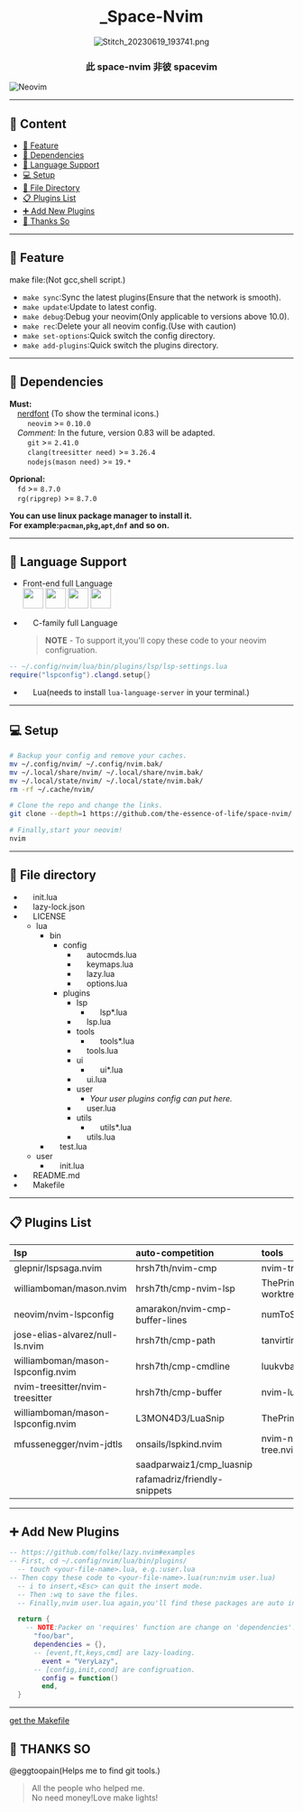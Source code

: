 <div align="center">

# _Space-Nvim

<!-- <a href='https://postimg.cc/QKgRcR6R' target='_blank'><img src='https://i.postimg.cc/QKgRcR6R/IMG-20230501-192206.jpg' border='0' alt='IMG-20230501-192206'/></a> -->
![Stitch_20230619_193741.png](https://img1.imgtp.com/2023/06/19/vFQahSB5.png)

### 此 space-nvim 非彼 spacevim

</div>

![Neovim](https://img.shields.io/badge/NeoVim-%2357A143.svg?&style=for-the-badge&logo=neovim&logoColor=white)

---

## 📑 Content
- [🎉 Feature](#-feature)
- [📡 Dependencies](#-dependencies)
- [📖 Language Support](#-language-support)
- [💻 Setup](#-setup)
- [📁 File Directory](#-file-directory)
- [📋 Plugins List](#-plugins-list)
- [➕ Add New Plugins](#-add-new-plugins)
- [👋 Thanks So](#-thanks-so)

---

## 🎉 Feature

make file:(Not gcc,shell script.)

- `make sync`:Sync the latest plugins(Ensure that the network is smooth).
- `make update`:Update to latest config.
- `make debug`:Debug your neovim(Only applicable to versions above 10.0).
- `make rec`:Delete your all neovim config.(Use with caution)
- `make set-options`:Quick switch the config directory.
- `make add-plugins`:Quick switch the plugins directory.

---

## 📡 Dependencies

<!-- <img height="12" width="12" src="https://cdn.simpleicons.org/<name>/<colors>" /> -->
**Must:**  
&ensp;&ensp;[nerdfont](https://www.nerdfonts.com/font-downloads) (To show the terminal icons.)  
&ensp;&ensp;<img height="14" width="14" src="https://cdn.simpleicons.org/neovim/00A500" /> `neovim` >= `0.10.0`  
&ensp;&ensp;_Comment:_ In the future, version 0.83 will be adapted.  
&ensp;&ensp;<img height="14" width="14" src="https://cdn.simpleicons.org/git/D76C00" /> `git` >= `2.41.0`  
&ensp;&ensp;<img height="14" width="14" src="https://cdn.simpleicons.org/c/4E93D7" /> `clang(treesitter need)` >= `3.26.4`  
&ensp;&ensp;<img height="14" width="14" src="https://cdn.simpleicons.org/nodedotjs/74FF85" /> `nodejs(mason need)` >= `19.*`

**Oprional:**  
&ensp;&ensp;`fd` >= `8.7.0`  
&ensp;&ensp;`rg(ripgrep)` >= `8.7.0`

**You can use linux package manager to install it.**  
**For example:`pacman`,`pkg`,`apt`,`dnf` and so on.**

---

## 📖 Language Support

- Front-end full Language  
<img height="36" width="36" src="https://cdn.simpleicons.org/html5/FF632E" /> <img height="36" width="36" src="https://cdn.simpleicons.org/css3/5DFFFF" /> <img height="36" width="36" src="https://cdn.simpleicons.org/javascript/FFAE5D" /> <img height="36" width="36" src="https://cdn.simpleicons.org/typescript/46B9FF" />

- <img height="14" width="14" src="https://cdn.simpleicons.org/c/17A8FF" /> C-family full Language
  > **NOTE** - To support it,you'll copy these code to your neovim configruation.

```lua
-- ~/.config/nvim/lua/bin/plugins/lsp/lsp-settings.lua
require("lspconfig").clangd.setup{}

```

- <img height="14" width="14" src="https://cdn.simpleicons.org/lua/5DAEFF" /> Lua(needs to install `lua-language-server` in your terminal.)

---

## 💻 Setup

```sh
# Backup your config and remove your caches.
mv ~/.config/nvim/ ~/.config/nvim.bak/
mv ~/.local/share/nvim/ ~/.local/share/nvim.bak/
mv ~/.local/state/nvim/ ~/.local/state/nvim.bak/
rm -rf ~/.cache/nvim/

# Clone the repo and change the links.
git clone --depth=1 https://github.com/the-essence-of-life/space-nvim/ ~/.config/nvim/

# Finally,start your neovim!
nvim
```

---

## 📁 File directory


- <img height="14" width="14" src="https://cdn.simpleicons.org/lua/5DAEFF" /> init.lua
- <img height="14" width="14" src="https://cdn.simpleicons.org/json/E9E92A" /> lazy-lock.json
- <img height="14" width="14" src="https://cdn.simpleicons.org/awesomelists/2AB9E9" /> LICENSE
  - lua
    - bin
      - config
        - <img height="14" width="14" src="https://cdn.simpleicons.org/lua/5DAEFF" /> autocmds.lua
        - <img height="14" width="14" src="https://cdn.simpleicons.org/lua/5DAEFF" /> keymaps.lua
        - <img height="14" width="14" src="https://cdn.simpleicons.org/lua/5DAEFF" /> lazy.lua
        - <img height="14" width="14" src="https://cdn.simpleicons.org/lua/5DAEFF" /> options.lua
      - plugins
        - lsp
          - <img height="14" width="14" src="https://cdn.simpleicons.org/lua/5DAEFF" /> lsp*.lua
        - <img height="14" width="14" src="https://cdn.simpleicons.org/lua/5DAEFF" /> lsp.lua
        - tools
          - <img height="14" width="14" src="https://cdn.simpleicons.org/lua/5DAEFF" /> tools*.lua
        - <img height="14" width="14" src="https://cdn.simpleicons.org/lua/5DAEFF" /> tools.lua
        - ui
          - <img height="14" width="14" src="https://cdn.simpleicons.org/lua/5DAEFF" /> ui*.lua
        - <img height="14" width="14" src="https://cdn.simpleicons.org/lua/5DAEFF" /> ui.lua
        - user
          - *Your user plugins config can put here.*
        - <img height="14" width="14" src="https://cdn.simpleicons.org/lua/5DAEFF" /> user.lua
        - utils
          - <img height="14" width="14" src="https://cdn.simpleicons.org/lua/5DAEFF" /> utils*.lua
        - <img height="14" width="14" src="https://cdn.simpleicons.org/lua/5DAEFF" /> utils.lua
    - <img height="14" width="14" src="https://cdn.simpleicons.org/lua/5DAEFF" /> test.lua
  - user
    - <img height="14" width="14" src="https://cdn.simpleicons.org/lua/5DAEFF" /> init.lua
- <img height="14" width="14" src="https://cdn.simpleicons.org/markdown/000000" /> README.md
- <img height="14" width="14" src="https://cdn.simpleicons.org/cmake/46B9FF" /> Makefile

---

## 📋 Plugins List

| lsp                               | auto-competition               | tools                          | ui                                  | utils                           |
| :-------------------------------- | :----------------------------- | :----------------------------- | :---------------------------------- | :------------------------------ |
| glepnir/lspsaga.nvim              | hrsh7th/nvim-cmp               | nvim-tree/nvim-tree.lua        | catppuccin/nvim                     | MunifTanjim/nui.nvim            |
| williamboman/mason.nvim           | hrsh7th/cmp-nvim-lsp           | ThePrimeagen/git-worktree.nvim | akinsho/bufferline.nvim             | nvim-treesitter/nvim-treesitter |
| neovim/nvim-lspconfig             | amarakon/nvim-cmp-buffer-lines | numToStr/Comment.nvim          | nvim-lualine/lualine.nvim           | HiPhish/nvim-ts-rainbow2        |
| jose-elias-alvarez/null-ls.nvim   | hrsh7th/cmp-path               | tanvirtin/vgit.nvim            | lukas-reineke/indent-blankline.nvim | MunifTanjim/nui.nvim            |
| williamboman/mason-lspconfig.nvim | hrsh7th/cmp-cmdline            | luukvbaal/statuscol.nvim       | goolord/alpha-nvim                  | rcarriga/nvim-notify            |
| nvim-treesitter/nvim-treesitter   | hrsh7th/cmp-buffer             | nvim-lua/plenary.nvim          | folke/noice.nvim                    | folke/persistence.nvim          |
| williamboman/mason-lspconfig.nvim | L3MON4D3/LuaSnip               | ThePrimeagen/harpoon           |                                     |
| mfussenegger/nvim-jdtls           | onsails/lspkind.nvim           | nvim-neo-tree/neo-tree.nvim    |
|                                   | saadparwaiz1/cmp_luasnip       |
|                                   | rafamadriz/friendly-snippets   |

---

## ➕ Add New Plugins

```lua
-- https://github.com/folke/lazy.nvim#examples
-- First, cd ~/.config/nvim/lua/bin/plugins/
  -- touch <your-file-name>.lua, e.g.:user.lua
-- Then copy these code to <your-file-name>.lua(run:nvim user.lua)
  -- i to insert,<Esc> can quit the insert mode.
  -- Then :wq to save the files.
  -- Finally,nvim user.lua again,you'll find these packages are auto installed.

  return {
    -- NOTE:Packer on 'requires' function are change on 'dependencies'.
      "foo/bar",
      dependencies = {},
      -- [event,ft,keys,cmd] are lazy-loading.
        event = "VeryLazy",
      -- [config,init,cond] are configruation.
        config = function()
        end,
  }
```

---
[get the Makefile](./Makefile)

## 👋 THANKS SO

@eggtoopain(Helps me to find git tools.)

> All the people who helped me.  
> No need money!Love make lights!
